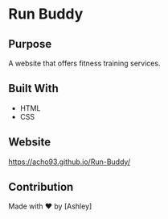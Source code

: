 # Run Buddy

## Purpose
A website that offers fitness training services.

## Built With
* HTML
* CSS

## Website
https://acho93.github.io/Run-Buddy/

## Contribution
Made with ❤️ by [Ashley]
